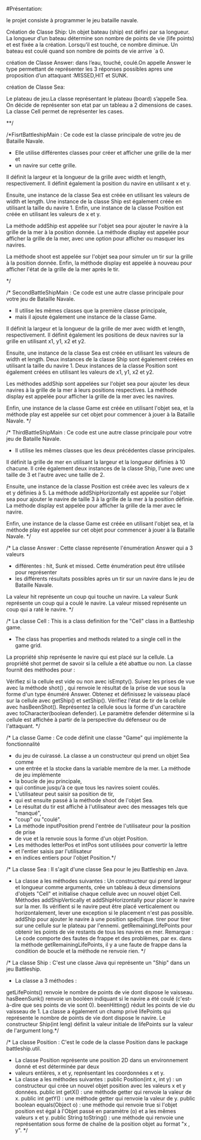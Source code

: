 
#Présentation:

le projet consiste à programmer le jeu bataille navale.

Création de Classe Ship:
Un objet bateau (ship) est défini par sa longueur.
  La longueur d’un bateau détermine son nombre de points de vie  (life points) 
  et est fixée a la création. 
   Lorsqu’il est touché, ce nombre diminue.
   Un bateau est coulé quand son nombre de points de vie arrive `a 0.


création de Classe Answer:
dans l’eau, touché, coulé.On appelle Answer le type permettant de représenter
 les 3 réponses possibles apres une proposition d’un attaquant :MISSED,HIT et SUNK.

création de Classe Sea: 

Le plateau de jeu.La classe représentant le plateau (board) s’appelle Sea. 
 On décide de représenter son etat par un tableau a 2 dimensions de cases.
   La classe Cell permet de représenter les cases.


**/


/*FisrtBattleshipMain : Ce code est la classe principale de votre jeu de Bataille Navale.
 *  Elle utilise différentes classes pour créer et afficher une grille de la mer et
 *   un navire sur cette grille.

Il définit la largeur et la longueur de la grille avec width et length, respectivement.
 Il définit également la position du navire en utilisant x et y.

Ensuite, une instance de la classe Sea est créée en utilisant les valeurs de width et length.
 Une instance de la classe Ship est également créée en utilisant la taille du navire 1.
  Enfin, une instance de la classe Position est créée en utilisant les valeurs de x et y.

La méthode addShip est appelée sur l'objet sea pour ajouter le navire à la grille de la mer
 à la position donnée. La méthode display est appelée pour afficher la grille de la mer,
  avec une option pour afficher ou masquer les navires.

La méthode shoot est appelée sur l'objet sea pour simuler un tir sur la grille à la position donnée.
 Enfin, la méthode display est appelée à nouveau pour afficher l'état de la grille de la mer après le tir.

*/

/* SecondBattleShipMain : Ce code est une autre classe principale pour votre jeu de Bataille Navale.
 *  Il utilise les mêmes classes que la première classe principale, 
 *  mais il ajoute également une instance de la classe Game.

Il définit la largeur et la longueur de la grille de mer avec width et length, respectivement.
 Il définit également les positions de deux navires sur la grille en utilisant x1, y1, x2 et y2.

Ensuite, une instance de la classe Sea est créée en utilisant les valeurs de width et length.
 Deux instances de la classe Ship sont également créées en utilisant la taille du navire 1.
  Deux instances de la classe Position sont également créées en utilisant les valeurs de x1, y1, x2 et y2.

Les méthodes addShip sont appelées sur l'objet sea pour ajouter les deux navires à la grille 
de la mer à leurs positions respectives. La méthode display est appelée pour afficher 
la grille de la mer avec les navires.

Enfin, une instance de la classe Game est créée en utilisant l'objet sea,
 et la méthode play est appelée sur cet objet pour commencer à jouer à la Bataille Navale.
*/



/* ThirdBattleShipMain : Ce code est une autre classe principale pour votre jeu de Bataille Navale.
 *  Il utilise les mêmes classes que les deux précédentes classe principales.

Il définit la grille de mer en utilisant la largeur et la longueur définies à 10 chacune.
 Il crée également deux instances de la classe Ship, l'une avec une taille de 3 et l'autre avec une
  taille de 2.

Ensuite, une instance de la classe Position est créée avec les valeurs de x et y définies à 5. 
La méthode addShipHorizontally est appelée sur l'objet sea pour ajouter le navire de taille 3
 à la grille de la mer à la position définie. La méthode display est appelée pour 
 afficher la grille de la mer avec le navire.

Enfin, une instance de la classe Game est créée en utilisant l'objet sea,
 et la méthode play est appelée sur cet objet pour commencer à jouer à la Bataille Navale.
 */
 

/* La classe Answer : Cette classe représente l'énumération Answer qui a 3 valeurs 
 * différentes : hit, Sunk et missed. Cette énumération peut être utilisée pour représenter
 *  les différents résultats possibles après un tir sur un navire dans le jeu de Bataille Navale.

La valeur hit représente un coup qui touche un navire.
 La valeur Sunk représente un coup qui a coulé le navire. 
 La valeur missed représente un coup qui a raté le navire.
*/

/* La classe Cell : This is a class definition for the "Cell" class in a Battleship game.
 *  The class has properties and methods related to a single cell in the game grid.


La propriété ship représente le navire qui est placé sur la cellule.
La propriété shot permet de savoir si la cellule a été abattue ou non.
La classe fournit des méthodes pour :

Vérifiez si la cellule est vide ou non avec isEmpty().
Suivez les prises de vue avec la méthode shot() , qui renvoie le résultat de la prise de vue sous 
la forme d'un type énuméré Answer.
Obtenez et définissez le vaisseau placé sur la cellule avec getShip() et setShip().
Vérifiez l'état de tir de la cellule avec hasBeenShot().
Représentez la cellule sous la forme d'un caractère avec toCharacter(boolean defender).
Le paramètre defender détermine si la cellule est affichée à partir de
la perspective du défenseur ou de l'attaquant. */

/* La classe Game : Ce code définit une classe "Game" qui implémente la fonctionnalité
 * du jeu de cuirassé. La classe a un constructeur qui prend un objet Sea comme
 * une entrée et la stocke dans la variable membre de la mer. La méthode de jeu implémente 
 * la boucle de jeu principale,
 * qui continue jusqu'à ce que tous les navires soient coulés.
 *  L'utilisateur peut saisir sa position de tir,
 * qui est ensuite passé à la méthode shoot de l'objet Sea.
 * Le résultat du tir est affiché à l'utilisateur avec des messages tels que "manqué",
 *  "coup" ou "coulé".
 * La méthode inputPosition prend l'entrée de l'utilisateur pour la position de prise
 *  de vue et la renvoie sous la forme d'un objet Position.
 * Les méthodes letterPos et intPos sont utilisées pour convertir la lettre 
 * et l'entier saisis par l'utilisateur
 * en indices entiers pour l'objet Position.*/


/* La classe Sea : Il s'agit d'une classe Sea pour le jeu Battleship en Java.
 * La classe a les méthodes suivantes :
Un constructeur qui prend largeur et longueur comme arguments,
 crée un tableau à deux dimensions d'objets "Cell" et initialise chaque cellule avec un nouvel objet Cell.
Méthodes addShipVertically et addShipHorizontally pour placer le navire sur la mer.
 Ils vérifient si le navire peut être placé verticalement ou horizontalement,
 lever une exception si le placement n'est pas possible.
addShip pour ajouter le navire à une position spécifique.
tirer pour tirer sur une cellule sur le plateau par l'ennemi.
getRemainingLifePoints pour obtenir les points de vie restants de tous les navires en mer.
Remarque : Le code comporte des fautes de frappe et des problèmes, par ex. dans la méthode
 getRemainingLifePoints,
 il y a une faute de frappe dans la condition de boucle et la méthode ne renvoie rien.
*/

/* La classe Ship : C'est une classe Java qui représente un "Ship" dans un jeu Battleship.
 * La classe a 3 méthodes :

getLifePoints() renvoie le nombre de points de vie dont dispose le vaisseau.
hasBeenSunk() renvoie un booléen indiquant si le navire a été coulé (c'est-à-dire que ses points de vie
 sont 0).
beenHitting() réduit les points de vie du vaisseau de 1.
La classe a également un champ privé lifePoints qui représente le nombre
de points de vie dont dispose le navire.
Le constructeur Ship(int leng) définit la valeur initiale de lifePoints sur la valeur de l'argument long.*/

/* La classe Position : C'est le code de la classe Position dans le package battleship.util.
 * La classe Position représente une position 2D dans un environnement donné et est déterminée par deux
 * valeurs entières, x et y, représentant les coordonnées x et y. 
 * La classe a les méthodes suivantes :
public Position(int x, int y) : un constructeur qui crée un nouvel objet position avec
 les valeurs x et y données.
public int getX() : une méthode getter qui renvoie la valeur de x.
public int getY() : une méthode getter qui renvoie la valeur de y.
public boolean equals(Object o) : une méthode qui renvoie true si
 l'objet position est égal à l'Objet passé en paramètre (o) et a les mêmes valeurs x et y.
public String toString() : une méthode qui renvoie une représentation sous forme de chaîne de la position
objet au format "x , y". */
















